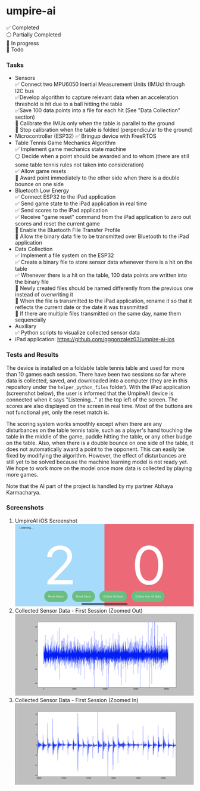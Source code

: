 # umpire-ai

:white_check_mark: Completed  
:white_circle: Partially Completed  
:large_blue_circle: In progress  
:red_circle: Todo  

### Tasks
* Sensors  
  :white_check_mark: Connect two MPU6050 Inertial Measurement Units (IMUs) through I2C bus  
  :white_check_mark:Develop algorithm to capture relevant data when an acceleration threshold is hit due to a ball hitting the table  
  :white_check_mark:Save 100 data points into a file for each hit (See "Data Collection" section)  
  :large_blue_circle: Calibrate the IMUs only when the table is parallel to the ground  
  :large_blue_circle: Stop calibration when the table is folded (perpendicular to the ground)  
* Microcontroller (ESP32)
  :white_check_mark: Bringup device with FreeRTOS
* Table Tennis Game Mechanics Algorithm  
  :white_check_mark: Implement game mechanics state machine  
  :white_circle: Decide when a point should be awarded and to whom (there are still some table tennis rules not taken into consideration)  
  :white_check_mark: Allow game resets  
  :red_circle: Award point immediately to the other side when there is a double bounce on one side  
* Bluetooth Low Energy  
  :white_check_mark: Connect ESP32 to the iPad application  
  :white_check_mark: Send game state to the iPad application in real time  
  :white_check_mark: Send scores to the iPad application  
  :white_check_mark: Receive "game reset" command from the iPad application to zero out scores and reset the current game  
  :red_circle: Enable the Bluetooth File Transfer Profile  
  :red_circle: Allow the binary data file to be transmitted over Bluetooth to the iPad application  
* Data Collection  
  :white_check_mark: Implement a file system on the ESP32  
  :white_check_mark: Create a binary file to store sensor data whenever there is a hit on the table  
  :white_check_mark: Whenever there is a hit on the table, 100 data points are written into the binary file  
  :red_circle: Newly created files should be named differently from the previous one instead of overwriting it  
  :red_circle: When the file is transmitted to the iPad application, rename it so that it reflects the current date or the date it was trasnmitted  
  :red_circle: If there are multiple files transmitted on the same day, name them sequencially  
* Auxiliary  
  :white_check_mark: Python scripts to visualize collected sensor data  
* iPad application: https://github.com/gggonzalez03/umpire-ai-ios  

### Tests and Results
The device is installed on a foldable table tennis table and used for more than 10 games each session. There have been two sessions so far where data is collected, saved, and downloaded into a computer (they are in this repository under the ```helper_python_files``` folder). With the iPad application (screenshot below), the user is informed that the UmpireAI device is connected when it says "Listening..." at the top left of the screen. The scores are also displayed on the screen in real time. Most of the buttons are not functional yet, only the reset match is.

The scoring system works smoothly except when there are any disturbances on the table tennis table, such as a player's hand touching the table in the middle of the game, paddle hitting the table, or any other budge on the table. Also, when there is a double bounce on one side of the table, it does not automatically award a point to the opponent. This can easily be fixed by modifying the algorithm. However, the effect of disturbances are still yet to be solved because the machine learning model is not ready yet. We hope to work more on the model once more data is collected by playing more games.

Note that the AI part of the project is handled by my partner Abhaya Karmacharya.

### Screenshots
1. UmpireAI iOS Screenshot
![UmpireAI iOS Screenshot](./screenshots/umpire_ai_ios.PNG)
2. Collected Sensor Data - First Session (Zoomed Out)
![Collected Sensor Data (Zoomed Out)](./screenshots/first_session_data_zoomed_out.png)
3. Collected Sensor Data - First Session (Zoomed In)
![Collected Sensor Data (Zoomed In)](./screenshots/first_session_data_zoomed_in.png)
